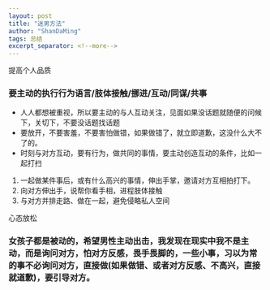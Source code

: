 ```yaml
---
layout: post
title: "迷男方法"
author: "ShanDaMing"
tags: 总结
excerpt_separator: <!--more-->
---
```


<!--more-->

提高个人品质

### 要主动的执行行为语言/肢体接触/挪进/互动/同谋/共事
* 人人都想被重视，所以要主动的与人互动关注，见面如果没话题就随便的问候下，关切下，不要没话题找话题
* 要放开，不要害羞，不要害怕做错，如果做错了，就立即道歉，这没什么大不了的。
* 时刻与对方互动，要有行为，做共同的事情，要主动创造互动的条件，比如一起打扫
1. 一起做某件事后，或有什么高兴的事情，伸出手掌，邀请对方互相拍打下。
2. 向对方伸出手，说帮你看手相，进程肢体接触
3. 与对方并排走路、做在一起，避免侵略私人空间

心态放松


### 女孩子都是被动的，希望男性主动出击，我发现在现实中我不是主动，而是询问对方，怕对方反感，畏手畏脚的，一些小事，习以为常的事不必询问对方，直接做(如果做错、或者对方反感、不高兴，直接就道歉)，要引导对方。
